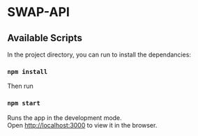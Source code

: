 # SWAP-API
## Available Scripts

In the project directory, you can run to install the dependancies:

### `npm install`

Then run

### `npm start`

Runs the app in the development mode.<br />
Open [http://localhost:3000](http://localhost:3000) to view it in the browser.
